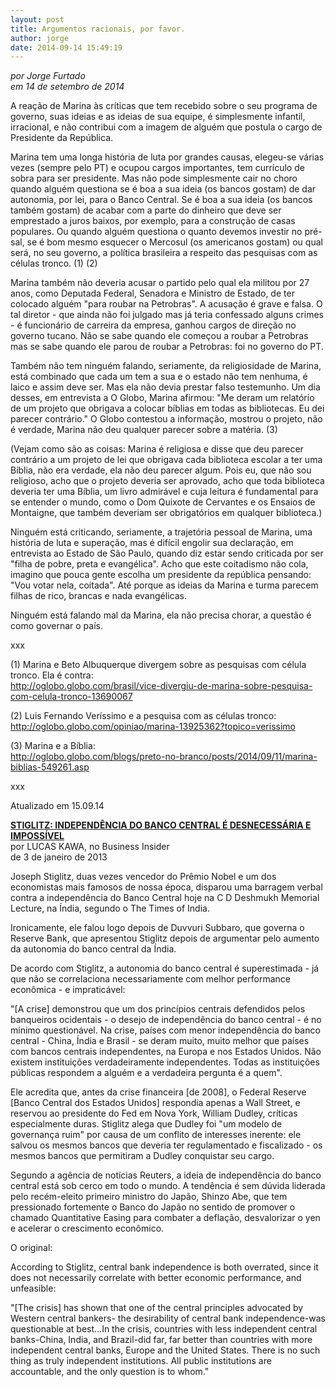 ```yaml
---
layout: post
title: Argumentos racionais, por favor.
author: jorge
date: 2014-09-14 15:49:19
---
```

*por Jorge Furtado*\
*em 14 de setembro de 2014*

A reação de Marina às críticas que tem recebido sobre o seu programa de governo, suas ideias e as ideias de sua equipe, é simplesmente infantil, irracional, e não contribui com a imagem de alguém que postula o cargo de Presidente da República.

Marina tem uma longa história de luta por grandes causas, elegeu-se várias vezes (sempre pelo PT) e ocupou cargos importantes, tem currículo de sobra para ser presidente. Mas não pode simplesmente cair no choro quando alguém questiona se é boa a sua ideia (os bancos gostam) de dar autonomia, por lei, para o Banco Central. Se é boa a sua ideia (os bancos também gostam) de acabar com a parte do dinheiro que deve ser emprestado a juros baixos, por exemplo, para a construção de casas populares. Ou quando alguém questiona o quanto devemos investir no pré-sal, se é bom mesmo esquecer o Mercosul (os americanos gostam) ou qual será, no seu governo, a política brasileira a respeito das pesquisas com as células tronco. (1) (2)

Marina também não deveria acusar o partido pelo qual ela militou por 27 anos, como Deputada Federal, Senadora e Ministro de Estado, de ter colocado alguém "para roubar na Petrobras". A acusação é grave e falsa. O tal diretor - que ainda não foi julgado mas já teria confessado alguns crimes - é funcionário de carreira da empresa, ganhou cargos de direção no governo tucano. Não se sabe quando ele começou a roubar a Petrobras mas se sabe quando ele parou de roubar a Petrobras: foi no governo do PT.

Também não tem ninguém falando, seriamente, da religiosidade de Marina, está combinado que cada um tem a sua e o estado não tem nenhuma, é laico e assim deve ser. Mas ela não devia prestar falso testemunho. Um dia desses, em entrevista a O Globo, Marina afirmou: "Me deram um relatório de um projeto que obrigava a colocar bíblias em todas as bibliotecas. Eu dei parecer contrário." O Globo contestou a informação, mostrou o projeto, não é verdade, Marina não deu qualquer parecer sobre a matéria. (3)

(Vejam como são as coisas: Marina é religiosa e disse que deu parecer contrário a um projeto de lei que obrigava cada biblioteca escolar a ter uma Bíblia, não era verdade, ela não deu parecer algum. Pois eu, que não sou religioso, acho que o projeto deveria ser aprovado, acho que toda biblioteca deveria ter uma Bíblia, um livro admirável e cuja leitura é fundamental para se entender o mundo, como o Dom Quixote de Cervantes e os Ensaios de Montaigne, que também deveriam ser obrigatórios em qualquer biblioteca.)

Ninguém está criticando, seriamente, a trajetória pessoal de Marina, uma história de luta e superação, mas é difícil engolir sua declaração, em entrevista ao Estado de São Paulo, quando diz estar sendo criticada por ser "filha de pobre, preta e evangélica". Acho que este coitadismo não cola, imagino que pouca gente escolha um presidente da república pensando: "Vou votar nela, coitada". Até porque as ideias da Marina e turma parecem filhas de rico, brancas e nada evangélicas.

Ninguém está falando mal da Marina, ela não precisa chorar, a questão é como governar o país.

xxx

(1) Marina e Beto Albuquerque divergem sobre as pesquisas com célula tronco. Ela é contra:\
<http://oglobo.globo.com/brasil/vice-divergiu-de-marina-sobre-pesquisa-com-celula-tronco-13690067>

(2) Luis Fernando Veríssimo e a pesquisa com as células tronco:\
<http://oglobo.globo.com/opiniao/marina-13925362?topico=verissimo>

(3) Marina e a Bíblia:\
<http://oglobo.globo.com/blogs/preto-no-branco/posts/2014/09/11/marina-biblias-549261.asp>

xxx

Atualizado em 15.09.14

**[STIGLITZ: INDEPENDÊNCIA DO BANCO CENTRAL É DESNECESSÁRIA E IMPOSSÍVEL](http://www.businessinsider.com/stiglitz-on-central-bank-independence-2013-1)**\
por LUCAS KAWA, no Business Insider\
de 3 de janeiro de 2013

Joseph Stiglitz, duas vezes vencedor do Prêmio Nobel e um dos economistas mais famosos de nossa época, disparou uma barragem verbal contra a independência do Banco Central hoje na C D Deshmukh Memorial Lecture, na Índia, segundo o The Times of India.

Ironicamente, ele falou logo depois de Duvvuri Subbaro, que governa o Reserve Bank, que apresentou Stiglitz depois de argumentar pelo aumento da autonomia do banco central da Índia.

De acordo com Stiglitz, a autonomia do banco central é superestimada - já que não se correlaciona necessariamente com melhor performance econômica - e impraticável:

"\[A crise] demonstrou que um dos princípios centrais defendidos pelos banqueiros ocidentais - o desejo de independência do banco central - é no mínimo questionável. Na crise, países com menor independência do banco central - China, Índia e Brasil - se deram muito, muito melhor que países com bancos centrais independentes, na Europa e nos Estados Unidos. Não existem instituições verdadeiramente independentes. Todas as instituições públicas respondem a alguém e a verdadeira pergunta é a quem".

Ele acredita que, antes da crise financeira \[de 2008], o Federal Reserve \[Banco Central dos Estados Unidos] respondia apenas a Wall Street, e reservou ao presidente do Fed em Nova York, William Dudley, críticas especialmente duras. Stiglitz alega que Dudley foi "um modelo de governança ruim" por causa de um conflito de interesses inerente: ele salvou os mesmos bancos que deveria ter regulamentado e fiscalizado - os mesmos bancos que permitiram a Dudley conquistar seu cargo.

Segundo a agência de notícias Reuters, a ideia de independência do banco central está sob cerco em todo o mundo. A tendência é sem dúvida liderada pelo recém-eleito primeiro ministro do Japão, Shinzo Abe, que tem pressionado fortemente o Banco do Japão no sentido de promover o chamado Quantitative Easing para combater a deflação, desvalorizar o yen e acelerar o crescimento econômico.

O original:

According to Stiglitz, central bank independence is both overrated, since it does not necessarily correlate with better economic performance, and unfeasible:

"\[The crisis] has shown that one of the central principles advocated by Western central bankers- the desirability of central bank independence-was questionable at best...In the crisis, countries with less independent central banks-China, India, and Brazil-did far, far better than countries with more independent central banks, Europe and the United States. There is no such thing as truly independent institutions. All public institutions are accountable, and the only question is to whom."